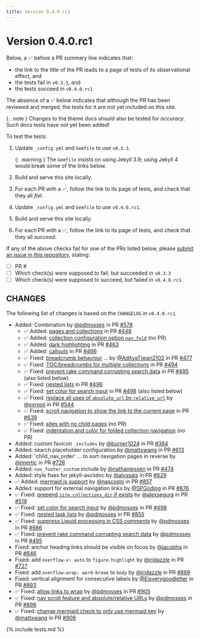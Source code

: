 ```yaml
---
title: Version 0.4.0.rc1
---
```


# Version 0.4.0.rc1

Below, a ✅ before a PR summary line indicates that:

- the link to the title of the PR leads to a page of tests of its observational effect, and
- the tests fail in `v0.3.3`, and
- the tests succeed in `v0.4.0.rc1`

The absence of a ✅ below indicates that although the PR has been reviewed and merged,
the tests for it are not yet included on this site.

{: .note }
Changes to the theme docs should also be tested for _accuracy_.
Such docs tests have _not_ yet been added!

To test the tests:

1.  Update `_config.yml` and `Gemfile` to use `v0.3.3`.

    {: .warning }
    The `Gemfile` insists on using Jekyll 3.9;
    using Jekyll 4 would break some of the links below.

1.  Build and serve this site locally.

1.  For each PR with a ✅,
    follow the link to its page of tests,
    and check that they all _fail_.

1.  Update `_config.yml` and `Gemfile` to use `v0.4.0.rc1`.

1.  Build and serve this site locally.

1.  For each PR with a ✅,
    follow the link to its page of tests,
    and check that they all _succeed_.

If any of the above checks fail for one of the PRs listed below,
please [submit an issue in this repository](https://github.com/just-the-docs/just-the-docs-tests/issues),
stating:

- [ ] PR #
- [ ] Which check(s) were supposed to fail, but succeeded in `v0.3.3`
- [ ] Which check(s) were supposed to succeed, but failed in `v0.4.0.rc1`

## CHANGES

The following list of changes is based on the `CHANGELOG` in `v0.4.0.rc1`.

* Added: Combination by [@pdmosses] in PR [#578]
  - ✅ Added: [pages and collections] in PR [#448]
  - ✅ Added: [collection configuration option `nav_fold`] (no PR)
  - ✅ Added: [dark highlighting] in PR [#463]
  - ✅ Added: [callouts] in PR [#466]
  - ✅ Fixed: [breadcrumb behaviour] … by [@AdityaTiwari2102] in PR [#477]
  - ✅ Fixed: [TOC/breadcrumbs for multiple collections] in PR [#494]
  - ✅ Fixed: [prevent rake command corrupting search data] in PR [#495] (also listed below)
  - ✅ Fixed: [nested lists] in PR [#496]
  - ✅ Fixed: [set color for search input] in PR [#498] (also listed below)
  - ✅ Fixed: [replace all uses of `absolute_url` by `relative_url`] by [@svrooij] in PR [#544]
  - ✅ Fixed: [scroll navigation to show the link to the current page] in PR [#639]
  - ✅ Fixed: [sites with no child pages] (no PR)
  - ✅ Fixed: [indentation and color for folded collection navigation] (no PR)
* Added: custom favicon `_includes` by [@burner1024] in PR [#364]
* Added: search placeholder configuration by [@mattxwang] in PR [#613]
* Added: 'child_nav_order' … to sort navigation pages in reverse by [@jmertic] in PR [#726]
* Added: `nav_footer_custom` include by [@nathanjessen] in PR [#474]
* Added: style fixes for jekyll-asciidoc by [@alyssais] in PR [#829]
* ✅ Added: [mermaid.js support] by [@nascosto] in PR [#857]
* Added: support for external navigation links by [@SPGoding] in PR [#876]
* ✅ Fixed: [prepend `site.collections_dir` if exists] by [@alexsegura] in PR [#519]
* ✅ Fixed: [set color for search input] by [@pdmosses] in PR [#498]
* ✅ Fixed: [nested task lists] by [@pdmosses] in PR [#855]
* ✅ Fixed: [suppress Liquid processing in CSS comments] by [@pdmosses] in PR [#686]
* ✅ Fixed: [prevent rake command corrupting search data] by [@pdmosses] in PR [#495]
* Fixed: anchor heading links should be visible on focus by [@jacobhq] in PR [#846]
* Fixed: add `overflow-x: auto` to `figure.highlight` by [@iridazzle] in PR [#727]
* Fixed: add `overflow-wrap: word-break` to `body` by [@iridazzle] in PR [#889]
* Fixed: vertical alignment for consecutive labels by [@Eisverygoodletter] in PR [#893]
* ✅ Fixed: [allow links to wrap] by [@pdmosses] in PR [#905]
* ✅ Fixed: [nav scroll feature and absolute/relative URLs] by [@pdmosses] in PR [#898]
* ✅ Fixed: [change mermaid check to only use mermaid key] by [@mattxwang] in PR [#909]

[dark highlighting]:          /just-the-docs-tests/collections/_color/code.md
[set color for search input]: /just-the-docs-tests/collections/_color/input.md

[mermaid.js support]:                           /just-the-docs-tests/collections/_components/mermaid.md
[change mermaid check to only use mermaid key]: /just-the-docs-tests/collections/_components/mermaid.md
[callouts]:                                     /just-the-docs-tests/collections/_components/callouts.md

[pages and collections]:                                  /just-the-docs-tests/collections/_navigation/collections.md
[indentation and color for folded collection navigation]: /just-the-docs-tests/collections/_navigation/collections.md
[collection configuration option `nav_fold`]:             /just-the-docs-tests/collections/_navigation/expanders.md
[breadcrumb behaviour]:                                   /just-the-docs-tests/collections/_navigation/grandparent/index.md
[TOC/breadcrumbs for multiple collections]:               /just-the-docs-tests/collections/_navigation/grandparent/index.md
[sites with no child pages]:                              /just-the-docs-tests/collections/_navigation/top-level.md
[replace all uses of `absolute_url` by `relative_url`]:   /just-the-docs-tests/collections/_navigation/relative-url.md
[scroll navigation to show the link to the current page]: /just-the-docs-tests/collections/_navigation/scroll.md
[nav scroll feature and absolute/relative URLs]:          /just-the-docs-tests/collections/_navigation/scroll.md
[prepend `site.collections_dir` if exists]:               /just-the-docs-tests/collections/_navigation/collections.md

[prevent rake command corrupting search data]: /just-the-docs-tests/collections/_search/rake.md

[allow links to wrap]:                        /just-the-docs-tests/collections/_styling/links.md
[suppress Liquid processing in CSS comments]: /just-the-docs-tests/collections/_styling/maps.md
[nested lists]:                               /just-the-docs-tests/collections/_styling/nested.md
[nested task lists]:                          /just-the-docs-tests/collections/_styling/nested.md

{% include tests.md %}

[@pdmosses]: https://github.com/pdmosses
[@AdityaTiwari2102]: https://github.com/AdityaTiwari2102
[@svrooij]: https://github.com/svrooij
[@burner1024]: https://github.com/burner1024
[@mattxwang]: https://github.com/mattxwang
[@jmertic]: https://github.com/jmertic
[@nathanjessen]: https://github.com/nathanjessen
[@alyssais]: https://github.com/alyssais
[@nascosto]: https://github.com/nascosto
[@SPGoding]: https://github.com/SPGoding
[@alexsegura]: https://github.com/alexsegura
[@jacobhq]: https://github.com/jacobhq
[@iridazzle]: https://github.com/iridazzle
[@Eisverygoodletter]: https://github.com/Eisverygoodletter


[#578]: https://github.com/just-the-docs/just-the-docs/pull/578
[#448]: https://github.com/just-the-docs/just-the-docs/pull/448
[#463]: https://github.com/just-the-docs/just-the-docs/pull/463
[#466]: https://github.com/just-the-docs/just-the-docs/pull/466
[#477]: https://github.com/just-the-docs/just-the-docs/pull/477
[#494]: https://github.com/just-the-docs/just-the-docs/pull/494
[#495]: https://github.com/just-the-docs/just-the-docs/pull/495
[#496]: https://github.com/just-the-docs/just-the-docs/pull/496
[#498]: https://github.com/just-the-docs/just-the-docs/pull/498
[#544]: https://github.com/just-the-docs/just-the-docs/pull/544
[#639]: https://github.com/just-the-docs/just-the-docs/pull/639
[#364]: https://github.com/just-the-docs/just-the-docs/pull/364
[#498]: https://github.com/just-the-docs/just-the-docs/pull/498
[#613]: https://github.com/just-the-docs/just-the-docs/pull/613
[#726]: https://github.com/just-the-docs/just-the-docs/pull/726
[#474]: https://github.com/just-the-docs/just-the-docs/pull/474
[#829]: https://github.com/just-the-docs/just-the-docs/pull/829
[#857]: https://github.com/just-the-docs/just-the-docs/pull/857
[#876]: https://github.com/just-the-docs/just-the-docs/pull/876
[#519]: https://github.com/just-the-docs/just-the-docs/pull/519
[#855]: https://github.com/just-the-docs/just-the-docs/pull/855
[#686]: https://github.com/just-the-docs/just-the-docs/pull/686
[#495]: https://github.com/just-the-docs/just-the-docs/pull/495
[#846]: https://github.com/just-the-docs/just-the-docs/pull/846
[#727]: https://github.com/just-the-docs/just-the-docs/pull/727
[#889]: https://github.com/just-the-docs/just-the-docs/pull/889
[#893]: https://github.com/just-the-docs/just-the-docs/pull/893
[#905]: https://github.com/just-the-docs/just-the-docs/pull/905
[#898]: https://github.com/just-the-docs/just-the-docs/pull/898
[#909]: https://github.com/just-the-docs/just-the-docs/pull/909
